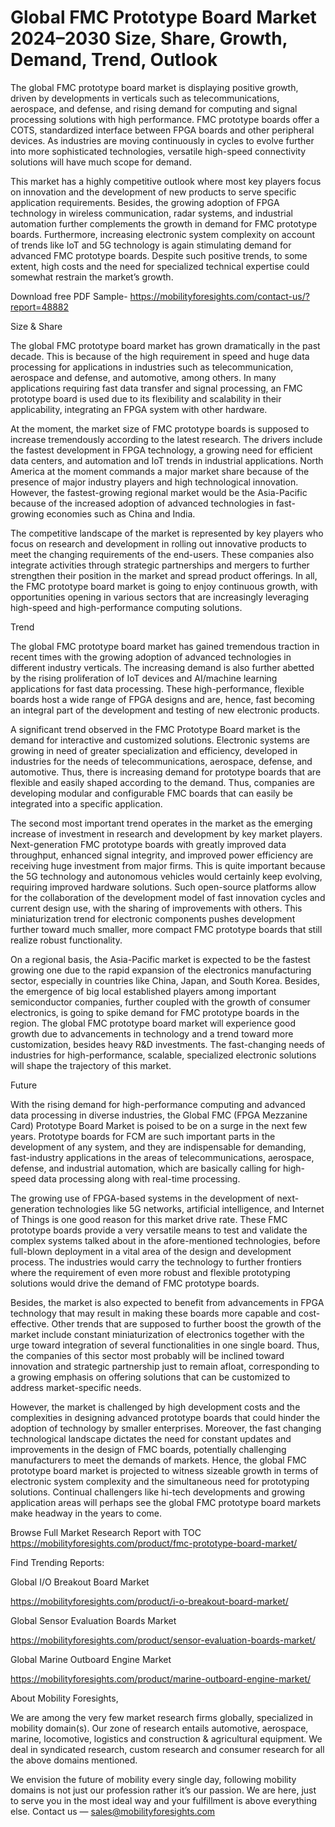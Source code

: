 # Global FMC Prototype Board Market 2024–2030 Size, Share, Growth, Demand, Trend, Outlook
The global FMC prototype board market is displaying positive growth, driven by developments in verticals such as telecommunications, aerospace, and defense, and rising demand for computing and signal processing solutions with high performance. FMC prototype boards offer a COTS, standardized interface between FPGA boards and other peripheral devices. As industries are moving continuously in cycles to evolve further into more sophisticated technologies, versatile high-speed connectivity solutions will have much scope for demand.

This market has a highly competitive outlook where most key players focus on innovation and the development of new products to serve specific application requirements. Besides, the growing adoption of FPGA technology in wireless communication, radar systems, and industrial automation further complements the growth in demand for FMC prototype boards. Furthermore, increasing electronic system complexity on account of trends like IoT and 5G technology is again stimulating demand for advanced FMC prototype boards. Despite such positive trends, to some extent, high costs and the need for specialized technical expertise could somewhat restrain the market’s growth.

Download free PDF Sample- https://mobilityforesights.com/contact-us/?report=48882

Size & Share

The global FMC prototype board market has grown dramatically in the past decade. This is because of the high requirement in speed and huge data processing for applications in industries such as telecommunication, aerospace and defense, and automotive, among others. In many applications requiring fast data transfer and signal processing, an FMC prototype board is used due to its flexibility and scalability in their applicability, integrating an FPGA system with other hardware.

At the moment, the market size of FMC prototype boards is supposed to increase tremendously according to the latest research. The drivers include the fastest development in FPGA technology, a growing need for efficient data centers, and automation and IoT trends in industrial applications. North America at the moment commands a major market share because of the presence of major industry players and high technological innovation. However, the fastest-growing regional market would be the Asia-Pacific because of the increased adoption of advanced technologies in fast-growing economies such as China and India.

The competitive landscape of the market is represented by key players who focus on research and development in rolling out innovative products to meet the changing requirements of the end-users. These companies also integrate activities through strategic partnerships and mergers to further strengthen their position in the market and spread product offerings. In all, the FMC prototype board market is going to enjoy continuous growth, with opportunities opening in various sectors that are increasingly leveraging high-speed and high-performance computing solutions.

Trend

The global FMC prototype board market has gained tremendous traction in recent times with the growing adoption of advanced technologies in different industry verticals. The increasing demand is also further abetted by the rising proliferation of IoT devices and AI/machine learning applications for fast data processing. These high-performance, flexible boards host a wide range of FPGA designs and are, hence, fast becoming an integral part of the development and testing of new electronic products.

A significant trend observed in the FMC Prototype Board market is the demand for interactive and customized solutions. Electronic systems are growing in need of greater specialization and efficiency, developed in industries for the needs of telecommunications, aerospace, defense, and automotive. Thus, there is increasing demand for prototype boards that are flexible and easily shaped according to the demand. Thus, companies are developing modular and configurable FMC boards that can easily be integrated into a specific application.

The second most important trend operates in the market as the emerging increase of investment in research and development by key market players. Next-generation FMC prototype boards with greatly improved data throughput, enhanced signal integrity, and improved power efficiency are receiving huge investment from major firms. This is quite important because the 5G technology and autonomous vehicles would certainly keep evolving, requiring improved hardware solutions. Such open-source platforms allow for the collaboration of the development model of fast innovation cycles and current design use, with the sharing of improvements with others. This miniaturization trend for electronic components pushes development further toward much smaller, more compact FMC prototype boards that still realize robust functionality.

On a regional basis, the Asia-Pacific market is expected to be the fastest growing one due to the rapid expansion of the electronics manufacturing sector, especially in countries like China, Japan, and South Korea. Besides, the emergence of big local established players among important semiconductor companies, further coupled with the growth of consumer electronics, is going to spike demand for FMC prototype boards in the region. The global FMC prototype board market will experience good growth due to advancements in technology and a trend toward more customization, besides heavy R&D investments. The fast-changing needs of industries for high-performance, scalable, specialized electronic solutions will shape the trajectory of this market.

Future

With the rising demand for high-performance computing and advanced data processing in diverse industries, the Global FMC (FPGA Mezzanine Card) Prototype Board Market is poised to be on a surge in the next few years. Prototype boards for FCM are such important parts in the development of any system, and they are indispensable for demanding, fast-industry applications in the areas of telecommunications, aerospace, defense, and industrial automation, which are basically calling for high-speed data processing along with real-time processing.

The growing use of FPGA-based systems in the development of next-generation technologies like 5G networks, artificial intelligence, and Internet of Things is one good reason for this market drive rate. These FMC prototype boards provide a very versatile means to test and validate the complex systems talked about in the afore-mentioned technologies, before full-blown deployment in a vital area of the design and development process. The industries would carry the technology to further frontiers where the requirement of even more robust and flexible prototyping solutions would drive the demand of FMC prototype boards.

Besides, the market is also expected to benefit from advancements in FPGA technology that may result in making these boards more capable and cost-effective. Other trends that are supposed to further boost the growth of the market include constant miniaturization of electronics together with the urge toward integration of several functionalities in one single board. Thus, the companies of this sector most probably will be inclined toward innovation and strategic partnership just to remain afloat, corresponding to a growing emphasis on offering solutions that can be customized to address market-specific needs.

However, the market is challenged by high development costs and the complexities in designing advanced prototype boards that could hinder the adoption of technology by smaller enterprises. Moreover, the fast changing technological landscape dictates the need for constant updates and improvements in the design of FMC boards, potentially challenging manufacturers to meet the demands of markets. Hence, the global FMC prototype board market is projected to witness sizeable growth in terms of electronic system complexity and the simultaneous need for prototyping solutions. Continual challengers like hi-tech developments and growing application areas will perhaps see the global FMC prototype board markets make headway in the years to come.

Browse Full Market Research Report with TOC https://mobilityforesights.com/product/fmc-prototype-board-market/

Find Trending Reports:

Global I/O Breakout Board Market

https://mobilityforesights.com/product/i-o-breakout-board-market/

Global Sensor Evaluation Boards Market

https://mobilityforesights.com/product/sensor-evaluation-boards-market/

Global Marine Outboard Engine Market

https://mobilityforesights.com/product/marine-outboard-engine-market/

About Mobility Foresights,

We are among the very few market research firms globally, specialized in mobility domain(s). Our zone of research entails automotive, aerospace, marine, locomotive, logistics and construction & agricultural equipment. We deal in syndicated research, custom research and consumer research for all the above domains mentioned.

We envision the future of mobility every single day, following mobility domains is not just our profession rather it’s our passion. We are here, just to serve you in the most ideal way and your fulfillment is above everything else. Contact us — sales@mobilityforesights.com
